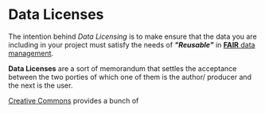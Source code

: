# Data Licenses
The intention behind  *Data Licensing* is to make ensure that the data you are including in your project must satisfy the needs of ***"Reusable"*** in [**FAIR** data management](https://the-turing-way.netlify.app/rdm/fairprinciples.html).

**Data Licenses** are a sort of memorandum that settles the acceptance between the two porties of which one of them is the author/ producer and the next is the user.

[Creative Commons](https://creativecommons.org) provides a bunch of
